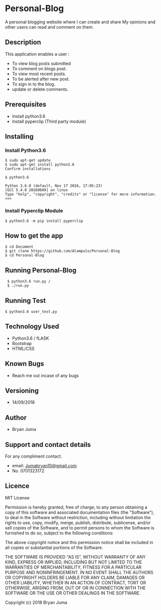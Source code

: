 # Personal-Blog
A personal blogging website where I can create and share My opinions and other users can read and comment on them.
## Description

This application enables a user :
* To view blog posts submitted
* To comment on blogs post.
* To view most recent posts.
* To be alerted after new post.
* To sign in to the blog.
* update or delete comments.

## Prerequisites
 * Install python3.6
 * Install pyperclip (Third party module) 

## Installing

### Install Python3.6

	$ sudo apt-get update
	$ sudo apt-get install python3.6
	Confirm installations

	$ python3.6

	Python 3.6.0 (default, Nov 17 2016, 17:05:23) 
	[GCC 5.4.0 20160609] on linux
	Type "help", "copyright", "credits" or "license" for more information.
	>>>


 ### Install Pyperclip Module

	$ python3.6 -m pip install pyperclip

## How to get the app

	$ cd Document
	$ git clone https://github.com/Alampulo/Personal-Blog
	$ cd Personal-Blog
## Running Personal-Blog
	 
 	 $ python3.6 run.py / 
	 $ ./run.py

## Running Test
 
 	$ python3.6 user_test.py

## Technology Used
	
* Python3.6 / fLASK
* Bootstrap
* HTML/CSS


## Known Bugs

* Reach me out incase of any bugs

## Versioning

* 14/09/2018

## Author

* Bryan Juma
## Support and contact details

 For any compliment contact.
* email: Jumabryan10@gmail.com
* No. 0701323172


## Licence

MIT License

Permission is hereby granted, free of charge, to any person obtaining a copy
of this software and associated documentation files (the "Software"), to deal
in the Software without restriction, including without limitation the rights
to use, copy, modify, merge, publish, distribute, sublicense, and/or sell
copies of the Software, and to permit persons to whom the Software is
furnished to do so, subject to the following conditions:

The above copyright notice and this permission notice shall be included in all
copies or substantial portions of the Software.

THE SOFTWARE IS PROVIDED "AS IS", WITHOUT WARRANTY OF ANY KIND, EXPRESS OR
IMPLIED, INCLUDING BUT NOT LIMITED TO THE WARRANTIES OF MERCHANTABILITY,
FITNESS FOR A PARTICULAR PURPOSE AND NONINFRINGEMENT. IN NO EVENT SHALL THE
AUTHORS OR COPYRIGHT HOLDERS BE LIABLE FOR ANY CLAIM, DAMAGES OR OTHER
LIABILITY, WHETHER IN AN ACTION OF CONTRACT, TORT OR OTHERWISE, ARISING FROM,
OUT OF OR IN CONNECTION WITH THE SOFTWARE OR THE USE OR OTHER DEALINGS IN THE
SOFTWARE.

Copyright (c) 2018 Bryan Juma



